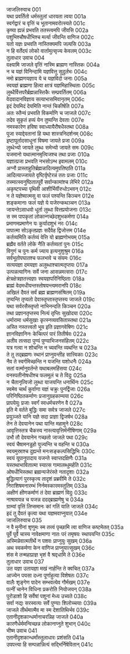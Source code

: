 जाजलिरुवाच	001    
यथा प्रवर्तितो धर्मस्तुलां धारयता त्वया	001a  
स्वर्गद्वारं च वृत्तिं च भूतानामवरोत्स्यते	001c  
कृष्या ह्यन्नं प्रभवति ततस्त्वमपि जीवसि	002a  
पशुभिश्चौषधीभिश्च मर्त्या जीवन्ति वाणिज	002c  
यतो यज्ञः प्रभवति नास्तिक्यमपि जल्पसि	003a  
न हि वर्तेदयं लोको वार्तामुत्सृज्य केवलम्	003c  
तुलाधार उवाच	004    
वक्ष्यामि जाजले वृत्तिं नास्मि ब्राह्मण नास्तिकः	004a  
न च यज्ञं विनिन्दामि यज्ञवित्तु सुदुर्लभः	004c  
नमो ब्राह्मणयज्ञाय ये च यज्ञविदो जनाः	005a  
स्वयज्ञं ब्राह्मणा हित्वा क्षात्रं यज्ञमिहास्थिताः	005c  
लुब्धैर्वित्तपरैर्ब्रह्मन्नास्तिकैः सम्प्रवर्तितम्	006a  
वेदवादानविज्ञाय सत्याभासमिवानृतम्	006c  
इदं देयमिदं देयमिति नान्तं चिकीर्षति	007a  
अतः स्तैन्यं प्रभवति विकर्माणि च जाजले	007c  
तदेव सुकृतं हव्यं येन तुष्यन्ति देवताः	007e  
नमस्कारेण हविषा स्वाध्यायैरौषधैस्तथा	008a  
पूजा स्याद्देवतानां हि यथा शास्त्रनिदर्शनम्	008c  
इष्टापूर्तादसाधूनां विषमा जायते प्रजा	009a  
लुब्धेभ्यो जायते लुब्धः समेभ्यो जायते समः	009c  
यजमानो यथात्मानमृत्विजश्च तथा प्रजाः	010a  
यज्ञात्प्रजा प्रभवति नभसोऽम्भ इवामलम्	010c  
अग्नौ प्रास्ताहुतिर्ब्रह्मन्नादित्यमुपतिष्ठति	011a  
आदित्याज्जायते वृष्टिर्वृष्टेरन्नं ततः प्रजाः	011c  
तस्मात्स्वनुष्ठितात्पूर्वे सर्वान्कामांश्च लेभिरे	012a  
अकृष्टपच्या पृथिवी आशीर्भिर्वीरुधोऽभवन्	012c  
न ते यज्ञेष्वात्मसु वा फलं पश्यन्ति किञ्चन	012e  
शङ्कमानाः फलं यज्ञे ये यजेरन्कथञ्चन	013a  
जायन्तेऽसाधवो धूर्ता लुब्धा वित्तप्रयोजनाः	013c  
स स्म पापकृतां लोकान्गच्छेदशुभकर्मणा	014a  
प्रमाणमप्रमाणेन यः कुर्यादशुभं नरः	014c  
पापात्मा सोऽकृतप्रज्ञः सदैवेह द्विजोत्तम	014e  
कर्तव्यमिति कर्तव्यं वेत्ति यो ब्राह्मणोभयम्	015a  
ब्रह्मैव वर्तते लोके नैति कर्तव्यतां पुनः	015c  
विगुणं च पुनः कर्म ज्याय इत्यनुशुश्रुम	016a  
सर्वभूतोपघातश्च फलभावे च संयमः	016c  
सत्ययज्ञा दमयज्ञा अलुब्धाश्चात्मतृप्तयः	017a  
उत्पन्नत्यागिनः सर्वे जना आसन्नमत्सराः	017c  
क्षेत्रक्षेत्रज्ञतत्त्वज्ञाः स्वयज्ञपरिनिष्ठिताः	018a  
ब्राह्मं वेदमधीयन्तस्तोषयन्त्यमरानपि	018c  
अखिलं दैवतं सर्वं ब्रह्म ब्राह्मणसंश्रितम्	019a  
तृप्यन्ति तृप्यतो देवास्तृप्तास्तृप्तस्य जाजले	019c  
यथा सर्वरसैस्तृप्तो नाभिनन्दति किञ्चन	020a  
तथा प्रज्ञानतृप्तस्य नित्यं तृप्तिः सुखोदया	020c  
धर्मारामा धर्मसुखाः कृत्स्नव्यवसितास्तथा	021a  
अस्ति नस्तत्त्वतो भूय इति प्रज्ञागवेषिणः	021c  
ज्ञानविज्ञानिनः केचित्परं पारं तितीर्षवः	022a  
अतीव तत्सदा पुण्यं पुण्याभिजनसंहितम्	022c  
यत्र गत्वा न शोचन्ति न च्यवन्ति व्यथन्ति च	023a  
ते तु तद्ब्रह्मणः स्थानं प्राप्नुवन्तीह सात्त्विकाः	023c  
नैव ते स्वर्गमिच्छन्ति न यजन्ति यशोधनैः	024a  
सतां वर्त्मानुवर्तन्ते यथाबलमहिंसया	024c  
वनस्पतीनोषधीश्च फलमूलं च ते विदुः	025a  
न चैतानृत्विजो लुब्धा याजयन्ति धनार्थिनः	025c  
स्वमेव चार्थं कुर्वाणा यज्ञं चक्रुः पुनर्द्विजाः	026a  
परिनिष्ठितकर्माणः प्रजानुग्रहकाम्यया	026c  
प्रापयेयुः प्रजाः स्वर्गं स्वधर्मचरणेन वै	027a  
इति मे वर्तते बुद्धिः समा सर्वत्र जाजले	027c  
प्रयुञ्जते यानि यज्ञे सदा प्राज्ञा द्विजर्षभ	028a  
तेन ते देवयानेन पथा यान्ति महामुने	028c  
आवृत्तिस्तत्र चैकस्य नास्त्यावृत्तिर्मनीषिणाम्	029a  
उभौ तौ देवयानेन गच्छतो जाजले पथा	029c  
स्वयं चैषामनडुहो युज्यन्ति च वहन्ति च	030a  
स्वयमुस्राश्च दुह्यन्ते मनःसङ्कल्पसिद्धिभिः	030c  
स्वयं यूपानुपादाय यजन्ते स्वाप्तदक्षिणैः	031a  
यस्तथाभावितात्मा स्यात्स गामालब्धुमर्हति	031c  
ओषधीभिस्तथा ब्रह्मन्यजेरंस्ते नतादृशाः	032a  
बुद्धित्यागं पुरस्कृत्य तादृशं प्रब्रवीमि ते	032c  
निराशिषमनारम्भं निर्नमस्कारमस्तुतिम्	033a  
अक्षीणं क्षीणकर्माणं तं देवा ब्राह्मणं विदुः	033c  
नाश्रावयन्न च यजन्न ददद्ब्राह्मणेषु च	034a  
ग्राम्यां वृत्तिं लिप्समानः कां गतिं याति जाजले	034c  
इदं तु दैवतं कृत्वा यथा यज्ञमवाप्नुयात्	034e  
जाजलिरुवाच	035    
न वै मुनीनां शृणुमः स्म तत्त्वं पृच्छामि त्वा वाणिज कष्टमेतत्	035a  
पूर्वे पूर्वे चास्य नावेक्षमाणा नातः परं तमृषयः स्थापयन्ति	035c  
अस्मिन्नेवात्मतीर्थे न पशवः प्राप्नुयुः सुखम्	036a  
अथ स्वकर्मणा केन वाणिज प्राप्नुयात्सुखम्	036c  
शंस मे तन्महाप्राज्ञ भृशं वै श्रद्दधामि ते	036e  
तुलाधार उवाच	037    
उत यज्ञा उतायज्ञा मखं नार्हन्ति ते क्वचित्	037a  
आज्येन पयसा दध्ना पूर्णाहुत्या विशेषतः	037c  
वालैः शृङ्गेण पादेन सम्भवत्येव गौर्मखम्	037e  
पत्नीं चानेन विधिना प्रकरोति नियोजयन्	038a  
पुरोडाशो हि सर्वेषां पशूनां मेध्य उच्यते	038c  
सर्वा नद्यः सरस्वत्यः सर्वे पुण्याः शिलोच्चयाः	039a  
जाजले तीर्थमात्मैव मा स्म देशातिथिर्भव	039c  
एतानीदृशकान्धर्मानाचरन्निह जाजले	040a  
कारणैर्धर्ममन्विच्छन्न लोकानाप्नुते शुभान्	040c  
भीष्म उवाच	041    
एतानीदृशकान्धर्मांस्तुलाधारः प्रशंसति	041a  
उपपत्त्या हि सम्पन्नान्नित्यं सद्भिर्निषेवितान्	041c  


